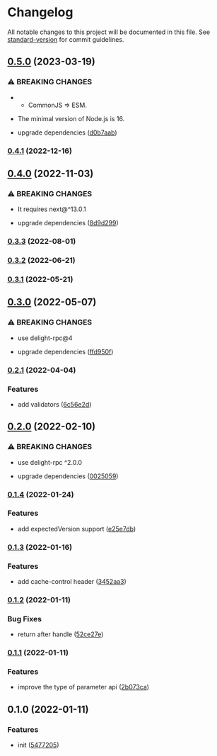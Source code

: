 # Changelog

All notable changes to this project will be documented in this file. See [standard-version](https://github.com/conventional-changelog/standard-version) for commit guidelines.

## [0.5.0](https://github.com/delight-rpc/next.js/compare/v0.4.1...v0.5.0) (2023-03-19)


### ⚠ BREAKING CHANGES

* - CommonJS => ESM.
- The minimal version of Node.js is 16.

* upgrade dependencies ([d0b7aab](https://github.com/delight-rpc/next.js/commit/d0b7aab4d48f5ed09c17562ae163cdd74f546f20))

### [0.4.1](https://github.com/delight-rpc/next.js/compare/v0.4.0...v0.4.1) (2022-12-16)

## [0.4.0](https://github.com/delight-rpc/next.js/compare/v0.3.3...v0.4.0) (2022-11-03)


### ⚠ BREAKING CHANGES

* It requires next@^13.0.1

* upgrade dependencies ([8d9d299](https://github.com/delight-rpc/next.js/commit/8d9d2996b5ddcfa036f9bfad4139e778e82f71b6))

### [0.3.3](https://github.com/delight-rpc/next.js/compare/v0.3.2...v0.3.3) (2022-08-01)

### [0.3.2](https://github.com/delight-rpc/next.js/compare/v0.3.1...v0.3.2) (2022-06-21)

### [0.3.1](https://github.com/delight-rpc/next.js/compare/v0.3.0...v0.3.1) (2022-05-21)

## [0.3.0](https://github.com/delight-rpc/next.js/compare/v0.2.1...v0.3.0) (2022-05-07)


### ⚠ BREAKING CHANGES

* use delight-rpc@4

* upgrade dependencies ([ffd950f](https://github.com/delight-rpc/next.js/commit/ffd950fddc64f2036f178cb25087282e4714d7f0))

### [0.2.1](https://github.com/delight-rpc/next.js/compare/v0.2.0...v0.2.1) (2022-04-04)


### Features

* add validators ([6c56e2d](https://github.com/delight-rpc/next.js/commit/6c56e2ddd6c7b0fa03a55d3644dcb22855e20d25))

## [0.2.0](https://github.com/delight-rpc/next.js/compare/v0.1.4...v0.2.0) (2022-02-10)


### ⚠ BREAKING CHANGES

* use delight-rpc ^2.0.0

* upgrade dependencies ([0025059](https://github.com/delight-rpc/next.js/commit/00250598135f459862dc453d6b97262ec9038553))

### [0.1.4](https://github.com/delight-rpc/next.js/compare/v0.1.3...v0.1.4) (2022-01-24)


### Features

* add expectedVersion support ([e25e7db](https://github.com/delight-rpc/next.js/commit/e25e7dbc3c5addec5fbdc061d6193133538f6fb8))

### [0.1.3](https://github.com/delight-rpc/next.js/compare/v0.1.2...v0.1.3) (2022-01-16)


### Features

* add cache-control header ([3452aa3](https://github.com/delight-rpc/next.js/commit/3452aa3ad901b8a69671f6112f260543d2bcc79f))

### [0.1.2](https://github.com/delight-rpc/next.js/compare/v0.1.1...v0.1.2) (2022-01-11)


### Bug Fixes

* return after handle ([52ce27e](https://github.com/delight-rpc/next.js/commit/52ce27e9c7457d7a0ef8516fbb26929252f66299))

### [0.1.1](https://github.com/delight-rpc/next.js/compare/v0.1.0...v0.1.1) (2022-01-11)


### Features

* improve the type of parameter api ([2b073ca](https://github.com/delight-rpc/next.js/commit/2b073ca03e5dca289f252dea7cb752120318c4e4))

## 0.1.0 (2022-01-11)


### Features

* init ([5477205](https://github.com/delight-rpc/next.js/commit/54772053797f794135ab8e8b16483e20963c2d7b))
